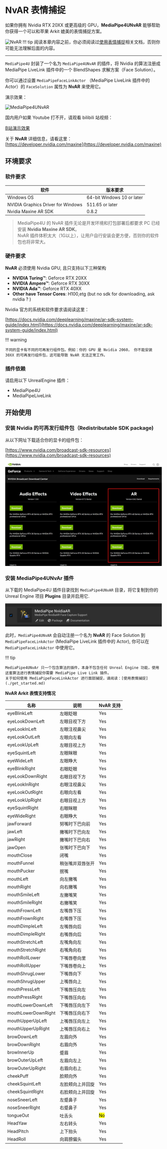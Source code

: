 # NvAR 表情捕捉


如果你拥有 Nvidia RTX 20XX 或更高级的 GPU，**MediaPipe4UNvAR** 能够帮助你获得一个可以和苹果 Arkit 媲美的表情捕捉方案。

![NvAR](./nvar/nvidia-rtx-ar.jpg "NvAR")
!!! tip
    阅读本章内容之前，你必须阅读过[使用表情捕捉](./get_started.md)相关文档，否则你可能无法理解后面的内容。

---

`MediaPipe4U` 封装了一个名为 `MediaPipe4UNvAR` 的插件，将 Nvidia 的算法注册成 MediaPipe LiveLink 插件中的一个 BlendShapes 求解方案（Face Solution）。    

你可以通过设置 `MediaPipeFaceLinkActor` （MediaPipe LiveLink 插件中的 Actor）的 `FaceSolution` 属性为 **NvAR** 来使用它。

演示效果：

![MediaPipe4UNvAR](https://res.cloudinary.com/marcomontalbano/image/upload/v1675773553/video_to_markdown/images/youtube--bPKSgkCx2kw-c05b58ac6eb4c4700831b2b3070cd403.jpg "MediaPipe4UNvAR")

国内用户如果 Youtube 打不开，请观看 bilibili 站视频：

[B站演示效果](https://www.bilibili.com/video/BV1sD4y1N7HX/?share_source=copy_web&vd_source=f77a8ce9c4c322dcc88515970bea1630)


关于 **NvAR** 详细信息，请看这里：     
[https://developer.nvidia.com/maxine](https://developer.nvidia.com/maxine)

## 环境要求

### 软件要求

|软件|版本要求|
|----|--------|
Windows OS | 64-bit Windows 10 or later
NVIDIA Graphics Driver for Windows | 511.65 or later
Nvidia Maxine AR SDK | 0.8.2

> MediaPipe4U 的 NvAR 插件无论是开发环境和打包部署后都要求 PC 已经安装 **Nvidia Maxine AR SDK**。   
> NvAR 插件体积太大（1G以上），让用户自行安装会更方便，否则你的软件包也将非常大。

### 硬件要求

**NvAR** 必须使用 Nvidia GPU, 且只支持以下三种架构

- **NVIDIA Turing™**: Geforce RTX 20XX
- **NVIDIA Ampere™**: Geforce RTX 30XX
- **NVIDIA Ada™**: Geforce RTX 40XX
- **Other have Tensor Cores**: H100,etg (but no sdk for downloading, ask nvidia ? )   

Nvidia 官方的系统和软件要求请阅读这里：

[https://docs.nvidia.com/deeplearning/maxine/ar-sdk-system-guide/index.html](https://docs.nvidia.com/deeplearning/maxine/ar-sdk-system-guide/index.html)

!!! warning

    不同的显卡有不同的可再发行组件包。例如：你的 GPU 是 Nvidia 2060， 你不能安装 30XX 的可再发行组件包，这可能导致 NvAR 无法正常工作。

### 插件依赖

请启用以下 UnrealEngine 插件：   

- MediaPipe4U
- MediaPipeLiveLink


## 开始使用

### 安装 Nvidia 的可再发行组件包（Redistributable SDK package)

从以下网址下载适合你的显卡的组件包：   

[https://www.nvidia.com/broadcast-sdk-resources](https://www.nvidia.com/broadcast-sdk-resources)

![NvAR](./images/nvar/download_nvar.jpg "NvAR")



### 安装 MediaPipe4UNvAr 插件   

从下载的 MediaPipe4U 插件目录找到 `MediaPipe4UNvAR` 目录，将它复制到你的 Unreal Engine 项目 **Plugins** 目录并启用它.   

![NvAR](./images/nvar/nvar_plugin_install.jpg "NvAR")

此时，`MediaPipe4UNvAR` 会自动注册一个名为 **NvAR** 的 Face Solution 到 `MediaPipeFaceLinkActor` (MediaPipe LiveLink 插件中的 Actor), 你可以在 `MediaPipeFaceLinkActor` 中使用它。

!!! tip

    MediaPipe4UNvAr 只一个包含算法的插件，本身不包含任何 Unreal Engine 功能，使用这套算法进行表情捕捉你需要 MediaPipe Live Link 插件。    
    关于如何使用 MediaPipeFaceLinkActor 进行面部捕捉，请阅读：[使用表情捕捉](./get_started.md)



**NvAR Arkit 表情支持情况**   

|名称|说明|NvAR 支持|
|----|----|--------|
|eyeBlinkLeft| 左眼眨眼|Yes|
|eyeLookDownLeft |左眼目视下方|Yes|
|eyeLookInLeft |左眼注视鼻尖|Yes|
|eyeLookOutLeft| 左眼向左看|Yes|
|eyeLookUpLeft| 左眼目视上方|Yes|
|eyeSquintLeft| 左眼眯眼|Yes|
|eyeWideLeft |左眼睁大|Yes|
|eyeBlinkRight |右眼眨眼|Yes|
|eyeLookDownRight |右眼目视下方|Yes|
|eyeLookInRight |右眼注视鼻尖|Yes|
|eyeLookOutRight |右眼向左看|Yes|
|eyeLookUpRight |右眼目视上方|Yes|
|eyeSquintRight| 右眼眯眼|Yes|
|eyeWideRight |右眼睁大|Yes|
|jawForward |努嘴时下巴向前|Yes|
|jawLeft |撇嘴时下巴向左|Yes|
|jawRight |撇嘴时下巴向右|Yes|
|jawOpen |张嘴时下巴向下|Yes|
|mouthClose |闭嘴|Yes|
|mouthFunnel |稍张嘴并双唇张开|Yes|
|mouthPucker |抿嘴|Yes|
|mouthLeft |向左撇嘴|Yes|
|mouthRight |向右撇嘴|Yes|
|mouthSmileLeft |左撇嘴笑|Yes|
|mouthSmileRight| 右撇嘴笑|Yes|
|mouthFrownLeft |左嘴唇下压|Yes|
|mouthFrownRight |右嘴唇下压|Yes|
|mouthDimpleLeft |左嘴唇向后|Yes|
|mouthDimpleRight |右嘴唇向后|Yes|
|mouthStretchLeft |左嘴角向左|Yes|
|mouthStretchRight |右嘴角向右|Yes|
|mouthRollLower |下嘴唇卷向里|Yes|
|mouthRollUpper |下嘴唇卷向上|Yes|
|mouthShrugLower |下嘴唇向下|Yes|
|mouthShrugUpper |上嘴唇向上|Yes|
|mouthPressLeft |下嘴唇压向左|Yes|
|mouthPressRight |下嘴唇压向右|Yes|
|mouthLowerDownLeft |下嘴唇压向左下|Yes|
|mouthLowerDownRight |下嘴唇压向右下|Yes|
|mouthUpperUpLeft |上嘴唇压向左上|Yes|
|mouthUpperUpRight |上嘴唇压向右上|Yes|
|browDownLeft |左眉向外|Yes|
|browDownRight| 右眉向外|Yes|
|browInnerUp |蹙眉|Yes|
|browOuterUpLeft |左眉向左上|Yes|
|browOuterUpRight |右眉向右上|Yes|
|cheekPuff| 脸颊向外|Yes|
|cheekSquintLeft |左脸颊向上并回旋|Yes|
|cheekSquintRight |右脸颊向上并回旋|Yes|
|noseSneerLeft |左蹙鼻子|Yes|
|noseSneerRight| 右蹙鼻子|Yes|
|tongueOut |吐舌头|<mark>No</mark>|
|HeadYaw        |  左右转头   |  Yes  |
|HeadPitch      |  上下抬头   |  Yes  |
|HeadRoll       |  向肩膀偏头 |  Yes  |

